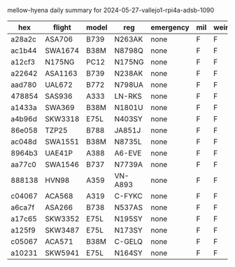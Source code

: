mellow-hyena daily summary for 2024-05-27-vallejo1-rpi4a-adsb-1090

|hex|flight|model|reg|emergency|mil|weirdo|
|--|--|--|--|--|--|--|
|a28a2c|ASA706|B739|N263AK|none|F|F|
|ac1b44|SWA1674|B38M|N8798Q|none|F|F|
|a12cf3|N175NG|PC12|N175NG|none|F|F|
|a22642|ASA1163|B739|N238AK|none|F|F|
|aad780|UAL672|B772|N798UA|none|F|F|
|478854|SAS936|A333|LN-RKS|none|F|F|
|a1433a|SWA369|B38M|N1801U|none|F|F|
|a4b96d|SKW3318|E75L|N403SY|none|F|F|
|86e058|TZP25|B788|JA851J|none|F|F|
|ac048d|SWA1551|B38M|N8735L|none|F|F|
|8964b3|UAE41P|A388|A6-EVE|none|F|F|
|aa77c0|SWA1546|B737|N7739A|none|F|F|
|888138|HVN98|A359|VN-A893|none|F|F|
|c04067|ACA568|A319|C-FYKC|none|F|F|
|a6ca7f|ASA266|B738|N537AS|none|F|F|
|a17c65|SKW3352|E75L|N195SY|none|F|F|
|a125f9|SKW3487|E75L|N173SY|none|F|F|
|c05067|ACA571|B38M|C-GELQ|none|F|F|
|a10231|SKW5941|E75L|N164SY|none|F|F|
